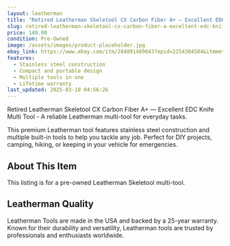 ```yaml
---
layout: leatherman
title: "Retired Leatherman Skeletool CX Carbon Fiber A+ — Excellent EDC Knife Multi Tool"
slug: retired-leatherman-skeletool-cx-carbon-fiber-a-excellent-edc-knife-multi-tool
price: 149.00
condition: Pre-Owned
image: /assets/images/product-placeholder.jpg
ebay_link: https://www.ebay.com/itm/284891489043?epid=2254304584&itmmeta=01JNZ6JKYNE7YMQ2XEE4A3822S&hash=item4254db2313:g:QG0AAOSwCXBnwKg9&itmprp=enc%3AAQAKAAAA4FkggFvd1GGDu0w3yXCmi1epdrYZVrGaB%2Fw9sZi4YQLgVwPvKarKfInat%2BLyaoIyohCjuR36g%2BgXcWo3pDXRzEeaWKqZV24kzFvFw1uYReWuIqrs2eArNGhj5nP%2FJUVmaHEzCKTdI14xiHsTXzgD1pQQ%2B57ItUrkC3X62dn63Dr%2Fj7qmPr9Au9Ytsu5f6xL1%2Bn2y12cAvxzFtjoy9l4wW7XQNsBtjHl%2BUrSRHGI%2Belg5GnlcXh8nBWBYmc39oBvzD71dZsqlAY1cvw7ZubzM8eSmm0%2BS73p%2F%2ByqMwbZgmENY%7Ctkp%3ABk9SR7y_yuavZQ
features:
  - Stainless steel construction
  - Compact and portable design
  - Multiple tools in one
  - Lifetime warranty
last_updated: 2025-03-10 04:56:26
---
```


Retired Leatherman Skeletool CX Carbon Fiber A+ — Excellent EDC Knife Multi Tool - A reliable Leatherman multi-tool for everyday tasks.

This premium Leatherman tool features stainless steel construction and multiple built-in tools to help you tackle any job. Perfect for DIY projects, camping, hiking, or keeping in your vehicle for emergencies.

## About This Item

This listing is for a pre-owned Leatherman Skeletool multi-tool.

## Leatherman Quality

Leatherman Tools are made in the USA and backed by a 25-year warranty. Known for their durability and versatility, Leatherman tools are trusted by professionals and enthusiasts worldwide.

